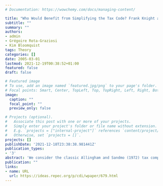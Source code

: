 ```yaml
---
# Documentation: https://wowchemy.com/docs/managing-content/

title: "Who Would Benefit from Simplifying the Tax Code? Frank Knight and Gustave Choquet Meet the Internal Revenue Service"
subtitle: ""
summary: ""
authors:
- admin
- Grégoire Rota-Graziosi
- Kim Bloomquist
tags: Theory
categories: []
date: 2005-03-01
lastmod: 2021-12-19T00:38:52+01:00
featured: false
draft: false

# Featured image
# To use, add an image named `featured.jpg/png` to your page's folder.
# Focal points: Smart, Center, TopLeft, Top, TopRight, Left, Right, BottomLeft, Bottom, BottomRight.
image:
  caption: ""
  focal_point: ""
  preview_only: false

# Projects (optional).
#   Associate this post with one or more of your projects.
#   Simply enter your project's folder or file name without extension.
#   E.g. `projects = ["internal-project"]` references `content/project/deep-learning/index.md`.
#   Otherwise, set `projects = []`.
projects: []
publishDate: '2021-12-18T23:38:38.981441Z'
publication_types:
- '3'
abstract: 'We consider the classic Allingham and Sandmo (1972) tax compliance problem in the context of the Choquet-Schmeidler Expected Utility (CSEU) model, using the Non-Extremal Outcome (NEO)-additive capacities proposed by Chateauneuf et al (2002), in which Knightian uncertainty (ambiguity) exists concerning the penalty rate faced in the case of an audit. Pessimistic incarnations of the CSEU model can yield much lower underreporting rates than its Expected Utility (EU) counterpart, and do so without the need for moral sentiments, social stigma or probability perception functions. We confirm previous results, obtained in other contexts, showing that ambiguity-aversion reinforces the incentive effects of risk-aversion. We define the concept of a Risk-preserving increase in ambiguity (RPIA), which allows us to consider a change in the distribution of penalty rates such that (i) a CSEU decisionmaker will perceive a change in her welfare, whereas (ii) an EU decisionmaker will not.'
publication: ""
links:
- name: URL
  url: https://ideas.repec.org/p/cdi/wpaper/679.html
---
```

